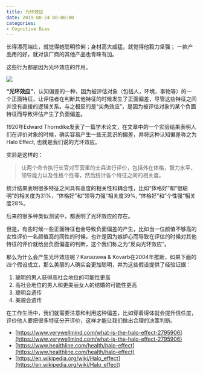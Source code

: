 ```yaml
---
title: 光环效应
date: 2019-08-24 08:00:00
categories:
- Cognitive Bias
---
```



长得漂亮端庄，就觉得她聪明伶俐；身材高大威猛，就觉得他毅力坚强； 一款产品用的好，就对该厂商的其他产品也青睐有加。

这些行为都是因为光环效应的作用。

![](https://donut-uestc.oss-cn-hangzhou.aliyuncs.com/posts/2019-08-24-halo-effect/halo-effect.png)

**“光环效应”**，认知偏差的一种，因为被评估对象（包括人，环境，事物等）的一个正面特征，让评估者在判断其他特征的时候发生了正面偏差，尽管这些特征之间并没有直接的逻辑关系。与之相反的是“尖角效应”，是因为被评估对象的某个负面特征而导致评估产生了负面偏差。

1920年Edward Thorndike发表了一篇学术论文，在文章中的一个实验结果表明人们在评价对象的时候，确实容易产生一些无意识的偏差，并将这种认知偏差称之为Halo Effect, 也就是我们说的光环效应。

实验是这样的：

> 让两个命令执行长官对军营里的士兵进行评价，包括外在体格，智力水平，领导能力以及性格个性等，然后统计各个特征之间的相关度。

统计结果表明很多特征之间具有高度的相关性和耦合性，比如“体格好”和“很聪明”的相关度为31%，“体格好”和“领导力强”相关度39%, “体格好”和”个性强“相关度28%。

后来的很多种类似测试中，都表明了光环效应的存在。

但是，有些时候一些正面特征也会导致负面偏差的产生，比如当一位颜值不够高的女性评价一名颜值高的同性的时候，也许是因为嫉妒心而导致在评估的时候对其他特征的评价就给出负面偏差的判断，这个我们称之为“反向光环效应”。

那么为什么会产生光环效应呢？Kanazawa & Kovarb在2004年推断，如果下面的四个假设成立，那么美丽的人确实会更加聪明，并为这些假设提供了经验证据：

1. 聪明的男人获得高社会地位的可能性更高
2. 高社会地位的男人和更美丽女人的结婚的可能性更高
3. 聪明会遗传
4. 美貌会遗传


在工作生活中，我们就需要注意和利用这种偏差，比如穿着得体就会提升信任度，评价他人要把很多特征分开评价，这样才能让我们做出合理的决策判断。

* [https://www.verywellmind.com/what-is-the-halo-effect-2795906](https://www.verywellmind.com/what-is-the-halo-effect-2795906)
* [https://www.healthline.com/health/halo-effect](https://www.healthline.com/health/halo-effect)
* [https://en.wikipedia.org/wiki/Halo_effect](https://en.wikipedia.org/wiki/Halo_effect)
